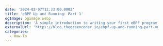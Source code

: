 ```yaml
---
date: '2024-02-07T12:33:00.000Z'
title: 'eBPF Up and Running: Part 1'
ogImage: ogimage.webp
description: 'A simple introduction to writing your first eBPF program using C and Golang'
externalUrl: 'https://blog.thegreencoder.io/ebpf-up-and-running-part-one-d6250487f4a4'
categories:
  - How-To
---
```

